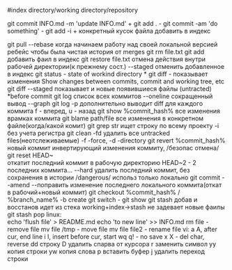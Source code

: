 #index directory/working directory/repository


git commit INFO.md -m 'update INFO.md'   +
git add .								 -
git commit -am 'do something'		     -
git add -i							     +
		конкретный кусок файла добавить в индекс
	
git pull --rebase
	когда начинаем работу над своей локальной версией
		ребейс чтобы была чистая история от merges
git rm file.txt
git add добавить фаил в индекс
git restore file.txt  отмена действия внутри рабочей директории(к прежнему сост.)
	--staged  отменить добавленное в индекс
git status - state of workind directory *
git diff  - показывает изменения
	 Show changes between commits, commit and working tree, etc
git diff --staged
	показывает и новые появившиеся файлы (untracted) *before commit
git log 
	список всех коммитов
	--oneline сокращенный вывод
	--graph
git log -p
	дополнительно выводит diff для каждого коммита
	f - вперед, u - назад
git show %commit_hash%
	все изменения врамках коммита
git blame path/file
	все изменения в конкретном файле(когда/какой комит)
git grep str
	ищет строку по всему проекту
	-i без учета регистра
git clean -fd удалить все untracked files(неотслеживаемые)
	-f -force, -d -directory
git revert %commit_hash%	
	новый коммит инвертирующий изменения коммиту, /безопас отмена/
git reset HEAD~   
	откатит последний коммит в рабочую директорию
	HEAD~2 - 2 последних коммита...
	--hard
		удалить последний коммит, без сохранения в истории /dangerous/
		использ только локально
git commit --amend		--поправить
	изменение последнего локального коммита(откат в рабочий+новый коммит)
git checkout %commit_hash%	/ %branch_name% -b create
git switch -
git show
git stash   добав и восстанов идет из стека
	working+index->stash
	не задевает новые фаилы
git stash pop
linux:	
	echo 'flush file' > README.md
	echo 'to new line' >> INFO.md
	rm file - remove file
	mv file /tmp - move file
	mv file file2 - rename file
vi:
	a A, after cur, end line
	i I, insert before cur, start
	wq
	q! - no save
	x X - del char, reverse
	dd строку D удалить спарва от курсора
	r заменить символ
	yy копия строки
	yw копия слова
	p вставить буфер
	j удалить переход строки